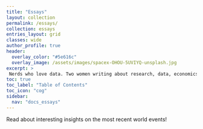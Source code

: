 ```yaml
---
title: "Essays"
layout: collection
permalink: /essays/
collection: essays
entries_layout: grid
classes: wide
author_profile: true
header:
  overlay_color: "#5e616c"
  overlay_image: /assets/images/spacex-OHOU-5UVIYQ-unsplash.jpg
excerpt: >
 Nerds who love data. Two women writing about research, data, economics and climate.<br />
toc: true
toc_label: "Table of Contents"
toc_icon: "cog"
sidebar:
  nav: "docs_essays"
---
```


Read about interesting insights on the most recent world events!
